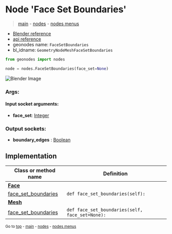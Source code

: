 # Node 'Face Set Boundaries'

> [main](../structure.md) - [nodes](nodes.md) - [nodes menus](nodes_menus.md)

- [Blender reference](https://docs.blender.org/manual/en/latest/modeling/geometry_nodes/mesh/face_set_boundaries.html)
- [api reference](https://docs.blender.org/api/current/bpy.types.GeometryNodeMeshFaceSetBoundaries.html)
- geonodes name: `FaceSetBoundaries`
- bl_idname: `GeometryNodeMeshFaceSetBoundaries`

```python
from geonodes import nodes

node = nodes.FaceSetBoundaries(face_set=None)
```

![Blender Image](https://docs.blender.org/manual/en/latest/_images/node-types_GeometryNodeMeshFaceSetBoundaries.webp)

### Args:

#### Input socket arguments:

- **face_set**: [Integer](Integer.md)

### Output sockets:

- **boundary_edges** : [Boolean](Boolean.md)

## Implementation

| Class or method name | Definition |
|----------------------|------------|
| **[Face](Face.md)** |
| [face_set_boundaries](Face.md#face_set_boundaries) | `def face_set_boundaries(self):` |
| **[Mesh](Mesh.md)** |
| [face_set_boundaries](Mesh.md#face_set_boundaries) | `def face_set_boundaries(self, face_set=None):` |

<sub>Go to [top](#node-Face-Set-Boundaries) - [main](../structure.md) - [nodes](nodes.md) - [nodes menus](nodes_menus.md)</sub>

